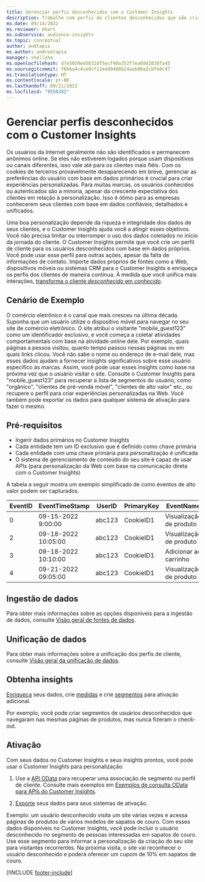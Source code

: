 ```yaml
---
title: Gerenciar perfis desconhecidos com o Customer Insights
description: Trabalhe com perfis de clientes desconhecidos que são criados e gerenciados no Dynamics 365 Customer Insights.
ms.date: 09/14/2022
ms.reviewer: mhart
ms.subservice: audience-insights
ms.topic: conceptual
author: andtapia
ms.author: andreatapia
manager: shellyha
ms.openlocfilehash: d7e5050ee5832df5ecf40a352f7ea8d42830fa45
ms.sourcegitcommit: f6b6a4c4ce9cf12e449488b24aab80a2cbfe0c47
ms.translationtype: HT
ms.contentlocale: pt-BR
ms.lasthandoff: 09/21/2022
ms.locfileid: "9556382"
---
```

# <a name="manage-unknown-profiles-with-customer-insights"></a>Gerenciar perfis desconhecidos com o Customer Insights

Os usuários da Internet geralmente não são identificados e permanecem anônimos online. Se eles não estiverem logados porque usam dispositivos ou canais diferentes, isso vale até para os clientes mais fiéis. Com os cookies de terceiros provavelmente desaparecendo em breve, gerenciar as preferências do usuário com base em dados primários é crucial para criar experiências personalizadas. Para muitas marcas, os usuários conhecidos ou autenticados são a minoria, apesar da crescente expectativa dos clientes em relação à personalização. Isso é ótimo para as empresas conhecerem seus clientes com base em dados confiáveis, detalhados e unificados.

Uma boa personalização depende da riqueza e integridade dos dados de seus clientes, e o Customer Insights ajuda você a atingir esses objetivos. Você não precisa limitar ou interromper o uso dos dados coletados no início da jornada do cliente. O Customer Insights permite que você crie um perfil de cliente para os usuários desconhecidos com base em dados próprios. Você pode usar esse perfil para outras ações, apesar da falta de informações de contato. Importe dados próprios de fontes como a Web, dispositivos móveis ou sistemas CRM para o Customer Insights e enriqueça os perfis dos clientes de maneira contínua. À medida que você unifica mais interações, [transforma o cliente *desconhecido* em *conhecido*](unknown-to-known.md).

## <a name="sample-scenario"></a>Cenário de Exemplo

O comércio eletrônico é o canal que mais cresceu na última década. Suponha que um usuário utilize o dispositivo móvel para navegar no seu site de comércio eletrônico. O site atribui o visitante "mobile_guest123" como um identificador exclusivo, e você começa a coletar atividades comportamentais com base na atividade online dele. Por exemplo, quais páginas a pessoa visitou, quanto tempo passou nessas páginas ou em quais links clicou. Você não sabe o nome ou endereço de e-mail dele, mas esses dados ajudam a fornecer insights significativos sobre esse usuário específico às marcas. Assim, você pode usar esses insights como base na próxima vez que o usuário visitar o site. Consulte o Customer Insights para "mobile_guest123" para recuperar a lista de segmentos do usuário, como "orgânico", "clientes de pré-venda móvel", "clientes de alto valor" etc., ou recupere o perfil para criar experiências personalizadas na Web. Você também pode exportar os dados para qualquer sistema de ativação para fazer o mesmo.

## <a name="prerequisites"></a>Pré-requisitos

- Ingerir dados primários no Customer Insights
- Cada entidade tem um ID exclusivo que é definido como chave primária
- Cada entidade com uma chave primária para personalização é unificada
- O sistema de gerenciamento de conteúdo do seu site é capaz de usar APIs (para personalização da Web com base na comunicação direta com o Customer Insights)

A tabela a seguir mostra um exemplo simplificado de como eventos de alto valor podem ser capturados.

|EventID|EventTimeStamp|UserID|PrimaryKey|EventName|
|--|--|--|--|--|
|0|09-15-2022 9:00:00|abc123|CookieID1|Visualização de produto|
|2|09-18-2022 10:05:00|abc123|CookieID1|Visualização de produto|
|3|09-18-2022 10:10:00|abc123|CookieID1|Adicionar ao carrinho|
|4|09-21-2022 09:05:00|abc123|CookieID1|Visualização de produto|

## <a name="data-ingestion"></a>Ingestão de dados

Para obter mais informações sobre as opções disponíveis para a ingestão de dados, consulte [Visão geral de fontes de dados](data-sources.md).

## <a name="data-unification"></a>Unificação de dados

Para obter mais informações sobre a unificação dos perfis de cliente, consulte [Visão geral da unificação de dados](data-unification.md).

## <a name="get-insights"></a>Obtenha insights

[Enriqueça](enrichment-hub.md) seus dados, crie [medidas](measures.md) e crie [segmentos](segments.md) para ativação adicional.

Por exemplo, você pode criar segmentos de usuários desconhecidos que navegaram nas mesmas páginas de produtos, mas nunca fizeram o check-out.

## <a name="activation"></a>Ativação

Com seus dados no Customer Insights e seus insights prontos, você pode usar o Customer Insights para personalização:

1. Use a [API OData](apis.md) para recuperar uma associação de segmento ou perfil de cliente. Consulte mais exemplos em [Exemplos de consulta OData para APIs do Customer Insights](odata-examples.md).

1. [Exporte](export-destinations.md) seus dados para seus sistemas de ativação.

Exemplo: um usuário desconhecido visita um site várias vezes e acessa páginas de produtos de vários modelos de sapatos de couro. Com esses dados disponíveis no Customer Insights, você pode incluir o usuário desconhecido no segmento de pessoas interessadas em sapatos de couro. Use esse segmento para informar a personalização da criação do seu site para visitantes recorrentes. Na próxima visita, o site vai reconhecer o usuário desconhecido e poderá oferecer um cupom de 10% em sapatos de couro.

[!INCLUDE [footer-include](includes/footer-banner.md)]
